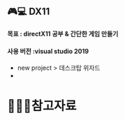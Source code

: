 ## 🎮💻 DX11

#### 목표 : directX11 공부 & 간단한 게임 만들기

#### 사용 버전 :visual studio 2019

- new project > 데스크탑 위자드 
- 

# 📘📙📒참고자료

